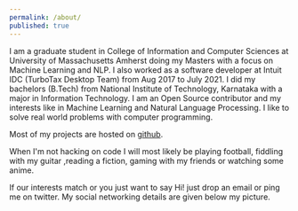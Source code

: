 ```yaml
---
permalink: /about/
published: true
---
```



I am a graduate student in College of Information and Computer Sciences at University of Massachusetts Amherst doing my Masters with a focus on Machine Learning and NLP. I also worked as a software developer at Intuit IDC (TurboTax Desktop Team) from Aug 2017 to July 2021. I did my bachelors (B.Tech) from National Institute of Technology, Karnataka with a major in Information Technology. I am an Open Source contributor and my interests like in Machine Learning and Natural Language Processing. I like to solve real world problems with computer programming.

Most of my projects are hosted on [github](https://github.com/akaysh).

When I'm not hacking on code I will most likely be playing football, fiddling with my guitar ,reading a fiction, gaming with my friends or watching some anime.

If our interests match or you just want to say Hi! just drop an email or ping me on twitter. My social networking details are given below my picture.
